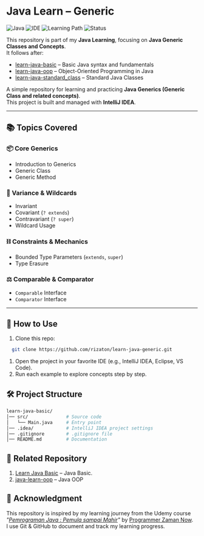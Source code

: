 # Java Learn – Generic
![Java](https://img.shields.io/badge/Language-Java-orange)
![IDE](https://img.shields.io/badge/IDE-IntelliJ%20IDEA-blue)
![Learning Path](https://img.shields.io/badge/Stage-Generics-brightgreen)
![Status](https://img.shields.io/badge/Status-Completed-success)

This repository is part of my **Java Learning**, focusing on **Java Generic Classes and Concepts**.  
It follows after:

- [learn-java-basic](https://github.com/rizaton/learn-java-basic) – Basic Java syntax and fundamentals
- [learn-java-oop](https://github.com/rizaton/learn-java-oop) – Object-Oriented Programming in Java
- [learn-java-standard_class](https://github.com/rizaton/learn-java-standard_class) – Standard Java Classes

A simple repository for learning and practicing **Java Generics (Generic Class and related concepts)**.  
This project is built and managed with **IntelliJ IDEA**.

---

## 📚 Topics Covered

### 📦 Core Generics
- Introduction to Generics
- Generic Class
- Generic Method

### 🔄 Variance & Wildcards
- Invariant
- Covariant (`? extends`)
- Contravariant (`? super`)
- Wildcard Usage

### ⛓️ Constraints & Mechanics
- Bounded Type Parameters (`extends`, `super`)
- Type Erasure

### ⚖️ Comparable & Comparator
- `Comparable` Interface
- `Comparator` Interface
---

## 🚀 How to Use
1. Clone this repo:
```bash
  git clone https://github.com/rizaton/learn-java-generic.git
```
1. Open the project in your favorite IDE (e.g., IntelliJ IDEA, Eclipse, VS Code).
2. Run each example to explore concepts step by step.

## 🛠️ Project Structure
```graphql
learn-java-basic/
│── src/              # Source code
│   └── Main.java     # Entry point
│── .idea/            # IntelliJ IDEA project settings
│── .gitignore        # .gitignore file
│── README.md         # Documentation
```

## 🧩 Related Repository
1. [Learn Java Basic](https://github.com/rizaton/learn-java-basic) – Java Basic.
2. [java-learn-oop](https://github.com/yourusername/java-learn-oop) – Java OOP

## 🙏 Acknowledgment
This repository is inspired by my learning journey from the Udemy course *"[Pemrograman Java : Pemula sampai Mahir](https://www.udemy.com/course/pemrograman-java-pemula-sampai-mahir)"* by [Programmer Zaman Now](https://github.com/ProgrammerZamanNow).  
I use Git & GitHub to document and track my learning progress.